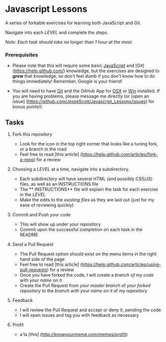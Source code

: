 Javascript Lessons
==================

A series of forkable exercises for learning both JavaScript and Git.

Navigate into each *LEVEL* and complete the steps. 

*Note: Each task should take no longer than 1 hour at the most.*



### Prerequisites

- Please note that this will require some basic [JavaScript](http://www.w3schools.com/js/) and [Git] (https://help.github.com/) knowledge, but the exercises are designed to **grow** that knowledge, so don't feel dumb if you don't know how to do things immediately! Remember, Google is your friend!

- You will need to have [Git](https://help.github.com/articles/set-up-git#platform-all) and the GitHub App for [OSX](https://mac.github.com/) or [Win](https://windows.github.com/) installed. If you are having problems, please message me directly (or [open an issue] (https://github.com/JesseScott/Javascript_Lessons/issues) for bonus points!).



## Tasks

1. Fork this repository 
	- Look for the icon in the top right corner that looks like a tuning fork, or a branch in the road
	- Feel free to read [this article] (https://help.github.com/articles/fork-a-repo) for a review

2. Choosing a *LEVEL* at a time, navigate into a subdirectory.
	- Each subdirectory will have several HTML (and possibly CSS/JS) files, as well as an INSTRUCTIONS file
	- The ** INSTRUCTIONS** file will explain the task for each exercise in the *LEVEL*
	- Make the edits to the *existing files* as they are laid out (just for my ease of reviewing quickly)

4. Commit and Push your code 
	- This will show up under your repository 
	- Commit upon the successful completion on each task in the README

5. Send a Pull Request
	- The Pull Request option should exist on the menu items in the right hand side of the page
	- Feel free to read [this article] (https://help.github.com/articles/using-pull-requests) for a review
	- Once you have forked the code, I will create a *branch of my code* with *your name* on it 
	- Create the Pull Request from *your master branch* of *your forked repository* to the *branch with your name on it* of *my repository* 

6. Feedback
	- I will review the Pull Request and accept or deny it, pending the code
	- I will open issues and tag you with feedback as necessary

7. Profit
	- a'la [this] (http://knowyourmeme.com/memes/profit)